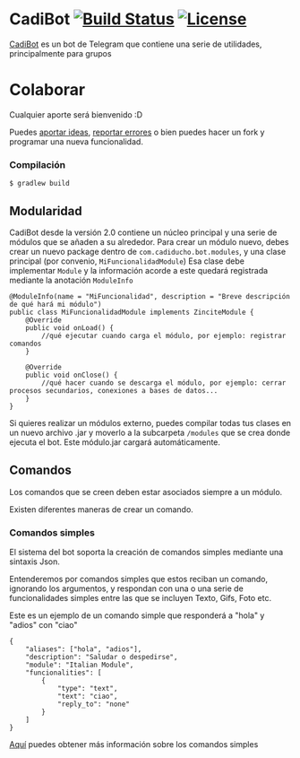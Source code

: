 # CadiBot [![Build Status](https://travis-ci.com/Cadiducho/CadiBot.svg?branch=development)](https://travis-ci.com/Cadiducho/CadiBot) [![License](https://img.shields.io/github/license/Cadiducho/CadiBot.svg)](https://github.com/Cadiducho/CadiBot/blob/development/LICENSE.md)

[CadiBot](https://telegram.me/Cadibot?start=hola) es un bot de Telegram que contiene una serie de utilidades, principalmente para grupos

# Colaborar
Cualquier aporte será bienvenido :D

Puedes [aportar ideas](https://github.com/Cadiducho/CadiBot/issues/new?template=feature_request.md), [reportar errores](https://github.com/Cadiducho/CadiBot/issues/new?template=bug_report.md) o bien puedes hacer un fork y programar una nueva funcionalidad.

### Compilación
```
$ gradlew build
```
## Modularidad
CadiBot desde la versión 2.0 contiene un núcleo principal y una serie de módulos que se añaden a su alrededor.
Para crear un módulo nuevo, debes crear un nuevo package dentro de `com.cadiducho.bot.modules`, y una clase principal (por convenio, `MiFuncionalidadModule`)
Esa clase debe implementar `Module` y la información acorde a este quedará registrada mediante la anotación `ModuleInfo`
```
@ModuleInfo(name = "MiFuncionalidad", description = "Breve descripción de qué hará mi módulo")
public class MiFuncionalidadModule implements ZinciteModule {
    @Override
    public void onLoad() {
        //qué ejecutar cuando carga el módulo, por ejemplo: registrar comandos
    }

    @Override
    public void onClose() {
        //qué hacer cuando se descarga el módulo, por ejemplo: cerrar procesos secundarios, conexiones a bases de datos...
    }
}
```
Si quieres realizar un módulos externo, puedes compilar todas tus clases en un nuevo archivo .jar y moverlo a la subcarpeta `/modules` que se crea donde ejecuta el bot. Este módulo.jar cargará automáticamente.


## Comandos
Los comandos que se creen deben estar asociados siempre a un módulo.

Existen diferentes maneras de crear un comando.
### Comandos simples 
El sistema del bot soporta la creación de comandos simples mediante una sintaxis Json.

Entenderemos por comandos simples que estos reciban un comando, ignorando los argumentos, y respondan con una o una serie de funcionalidades simples entre las que se incluyen Texto, Gifs, Foto etc.

Este es un ejemplo de un comando simple que responderá a "hola" y "adios" con "ciao"
```
{
    "aliases": ["hola", "adios"],
    "description": "Saludar o despedirse",
    "module": "Italian Module",
    "funcionalities": [
        {
            "type": "text",
            "text": "ciao",
            "reply_to": "none"
        }
    ]
}
```
[Aquí](https://github.com/Cadiducho/CadiBot/tree/development/src/main/resources/commands) puedes obtener más información sobre los comandos simples